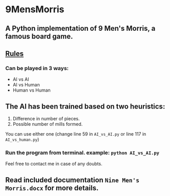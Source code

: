 # 9MensMorris
## A Python implementation of 9 Men's Morris, a famous board game.

## [Rules](https://www.mastersofgames.com/rules/morris-rules.htm "9 Men's Morris Rules")

### Can be played in 3 ways:
- AI vs AI
- AI vs Human
- Human vs Human

## The AI has been trained based on two heuristics:
1. Difference in number of pieces.
2. Possible number of mills formed.

You can use either one (change line 59 in `AI_vs_AI.py` or line 117 in `AI_vs_human.py`)
### Run the program from terminal. example: `python AI_vs_AI.py`
Feel free to contact me in case of any doubts.
## Read included documentation `Nine Men's Morris.docx` for more details.
